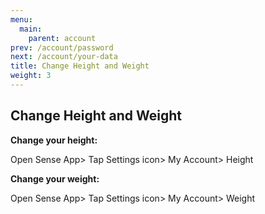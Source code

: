 ```yaml
---
menu:
  main:
    parent: account
prev: /account/password
next: /account/your-data
title: Change Height and Weight
weight: 3
---
```


## Change Height and Weight

**Change your height:**


Open Sense App> Tap Settings icon> My Account> Height	


**Change your weight:**


Open Sense App> Tap Settings icon> My Account> Weight
